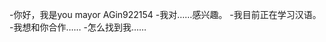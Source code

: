 -你好，我是you mayor AGin922154
-我对……感兴趣。
-我目前正在学习汉语。
-我想和你合作……
-怎么找到我……

<!---
AGin922154/AGin922154是一个特殊的存储库，因为它的'README. Mdbioth（这个文件）出现在您的GitHub配置文件中。
您可以单击预览链接查看更改。
--->
